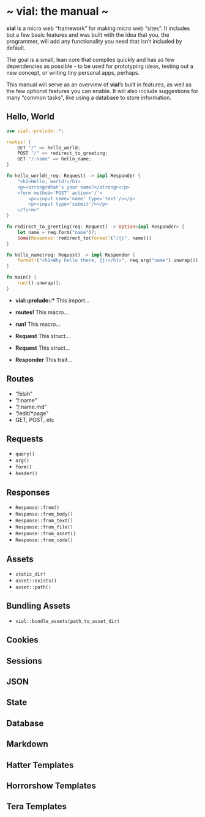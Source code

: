# ~ vial: the manual ~

**vial** is a micro web “framework” for making micro web “sites”. It
includes but a few basic features and was built with the idea that you,
the programmer, will add any functionality you need that isn’t included
by default.

The goal is a small, lean core that compiles quickly and has as few
dependencies as possible - to be used for prototyping ideas,
testing out a new concept, or writing tiny personal apps, perhaps.

This manual will serve as an overview of **vial**’s built in features,
as well as the few _optional_ features you can enable. It will also
include suggestions for many “common tasks”, like using a database
to store information.

## Hello, World

```rust
use vial::prelude::*;

routes! {
    GET "/" => hello_world;
    POST "/" => redirect_to_greeting;
    GET "/:name" => hello_name;
}

fn hello_world(_req: Request) -> impl Responder {
    "<h1>Hello, world!</h1>
    <p><strong>What's your name?</strong></p>
    <form method='POST' action='/'>
        <p><input name='name' type='text'/></p>
        <p><input type='submit'/></p>
    </form>"
}

fn redirect_to_greeting(req: Request) -> Option<impl Responder> {
    let name = req.form("name")?;
    Some(Response::redirect_to(format!("/{}", name)))
}

fn hello_name(req: Request) -> impl Responder {
    format!("<h1>Why hello there, {}!</h1>", req.arg("name").unwrap())
}

fn main() {
    run!().unwrap();
}
```

- **vial::prelude::\***
  This import...

- **routes!**
  This macro...

- **run!**
  This macro...

- **Request**
  This struct...

- **Request**
  This struct...

- **Responder**
  This trait...

## Routes

- “/blah”
- “/:name”
- “/:name.md”
- “/edit/\*page”
- GET, POST, etc

## Requests

- `query()`
- `arg()`
- `form()`
- `header()`

## Responses

- `Response::from()`
- `Response::from_body()`
- `Response::from_text()`
- `Response::from_file()`
- `Response::from_asset()`
- `Response::from_code()`

## Assets

- `static_dir!`
- `asset::exists()`
- `asset::path()`

## Bundling Assets

- `vial::bundle_assets(path_to_asset_dir)`

## Cookies

## Sessions

## JSON

## State

## Database

## Markdown

## Hatter Templates

## Horrorshow Templates

## Tera Templates
